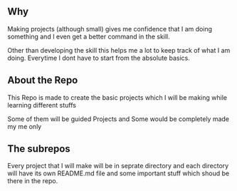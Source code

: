 ## Why 
Making projects (although small) gives me confidence that I am doing something and I even get a better command in the skill.

Other than developing the skill this helps me a lot to keep track of what I am doing. Everytime I dont have to start from the absolute basics.

## About the Repo
This Repo is made to create the basic projects which I will be making while learning different stuffs 

Some of them will be guided Projects and Some would be completely made my me only

## The subrepos
Every project that I will make will be in seprate directory and each directory will have its own README.md file and some important stuff which shoud be there in the repo.

